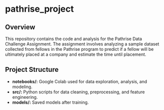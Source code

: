 # pathrise_project

## Overview

This repository contains the code and analysis for the Pathrise Data Challenge Assignment. The assignment involves analyzing a sample dataset collected from fellows in the Pathrise program to predict if a fellow will be ultimately placed at a company and estimate the time until placement.

## Project Structure

- **notebooks/:** Google Colab used for data exploration, analysis, and modeling.
- **src/:** Python scripts for data cleaning, preprocessing, and feature engineering.
- **models/:** Saved models after training.
